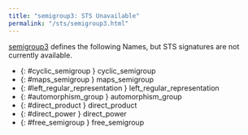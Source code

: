 ```yaml
---
title: "semigroup3: STS Unavailable"
permalink: "/sts/semigroup3.html"
---
```






[semigroup3](/cd/semigroup3)
defines the following Names, but STS signatures are not currently available.


 *  {: #cyclic_semigroup } cyclic_semigroup
 *  {: #maps_semigroup } maps_semigroup
 *  {: #left_regular_representation } left_regular_representation
 *  {: #automorphism_group } automorphism_group
 *  {: #direct_product } direct_product
 *  {: #direct_power } direct_power
 *  {: #free_semigroup } free_semigroup